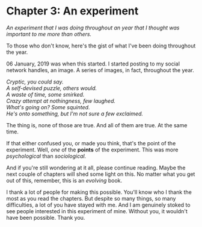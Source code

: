 # Chapter 3: An experiment

*An experiment that I was doing throughout an year that I thought was important to me more than others.*

To those who don't know, here's the gist of what I've been doing throughout the year.

06 January, 2019 was when this started. I started posting to my social network handles, an image. A series of images, in fact, throughout the year.

*Cryptic, you could say.  
A self-devised puzzle, others would.  
A waste of time, some smirked.  
Crazy attempt at nothingness, few laughed.  
What's going on? Some squinted.  
He's onto something, but I'm not sure a few exclaimed.*  

The thing is, none of those are true. And all of them are true. At the same time.

If that either confused you, or made you think, that's the point of the experiment. Well, *one* of the **points** of the experiment.
This was more *psychological* than *sociological.*

And if you're still wondering at it all, please continue reading. Maybe the next couple of chapters will shed some light on this. No matter what you get out of this, remember, this is an *evolving* book.

I thank a lot of people for making this possible. You'll know who I thank the most as you read the chapters. But despite so many things, so many difficulties, a lot of you have stayed with me. And I am genuinely stoked to see people interested in this experiment of mine. Without you, it wouldn't have been possible. Thank you.